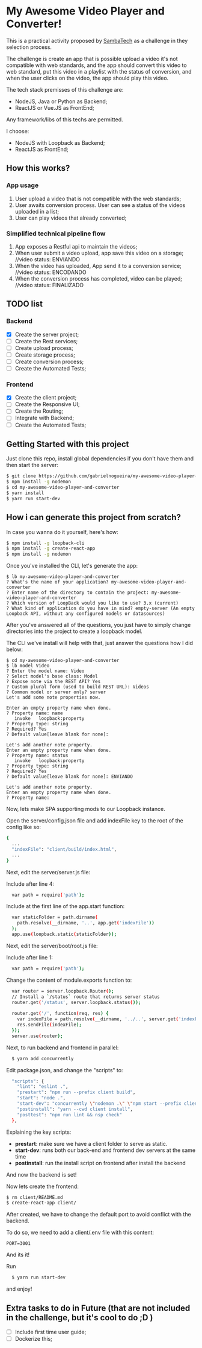 # My Awesome Video Player and Converter!

This is a practical activity proposed by [SambaTech](https://www.sambatech.com.br) as a challenge in they selection process.

The challenge is create an app that is possible upload a video it's not compatible with web standards, and the app should convert this video to web standard, put this video in a playlist with the status of conversion, and when the user clicks on the video, the app should play this video.

The tech stack premisses of this challenge are:

  * NodeJS, Java or Python as Backend;
  * ReactJS or Vue.JS as FrontEnd;

Any framework/libs of this techs are permitted.

I choose:

  * NodeJS with Loopback as Backend;
  * ReactJS as FrontEnd;

## How this works?
### App usage
1. User upload a video that is not compatible with the web standards;
2. User awaits conversion process. User can see a status of the videos uploaded in a list;
3. User can play videos that already converted;

### Simplified technical pipeline flow
1. App exposes a Restful api to maintain the videos;
2. When user submit a video upload, app save this video on a storage; //video status: ENVIANDO
3. When the video has uploaded, App send it to a conversion service; //video status: ENCODANDO
4. When the conversion process has completed, video can be played; //video status: FINALIZADO

## TODO list
### Backend
- [x] Create the server project;
- [ ] Create the Rest services;
- [ ] Create upload process;
- [ ] Create storage process;
- [ ] Create conversion process;
- [ ] Create the Automated Tests;

### Frontend
- [x] Create the client project;
- [ ] Create the Responsive UI;
- [ ] Create the Routing;
- [ ] Integrate with Backend;
- [ ] Create the Automated Tests;

## Getting Started with this project
  Just clone this repo, install global dependencies if you don't have them and then start the server:

```bash
$ git clone https://github.com/gabrielnogueira/my-awesome-video-player-and-converter.git
$ npm install -g nodemon
$ cd my-awesome-video-player-and-converter
$ yarn install
$ yarn run start-dev
```

## How i can generate this project from scratch?

In case you wanna do it yourself, here's how:

```bash
$ npm install -g loopback-cli
$ npm install -g create-react-app
$ npm install -g nodemon
```

Once you've installed the CLI, let's generate the app:

```
$ lb my-awesome-video-player-and-converter
? What's the name of your application? my-awesome-video-player-and-converter
? Enter name of the directory to contain the project: my-awesome-video-player-and-converter
? Which version of LoopBack would you like to use? 3.x (current)
? What kind of application do you have in mind? empty-server (An empty Loopback API, without any configured models or datasources)
```

After you've answered all of the questions, you just have to simply change directories into the project to create a loopback model.

The CLI we've install will help with that, just answer the questions how I did below:

```
$ cd my-awesome-video-player-and-converter
$ lb model Video
? Enter the model name: Video
? Select model's base class: Model
? Expose note via the REST API? Yes
? Custom plural form (used to build REST URL): Videos
? Common model or server only? server
Let's add some note properties now.

Enter an empty property name when done.
? Property name: name
   invoke   loopback:property
? Property type: string
? Required? Yes
? Default value[leave blank for none]:

Let's add another note property.
Enter an empty property name when done.
? Property name: status
   invoke   loopback:property
? Property type: string
? Required? Yes
? Default value[leave blank for none]: ENVIANDO

Let's add another note property.
Enter an empty property name when done.
? Property name:
```

Now, lets make SPA supporting mods to our Loopback instance.

Open the server/config.json file and add indexFile key to the root of the config like so:

```bash
{
  ...
  "indexFile": "client/build/index.html",
  ...
}
```

Next, edit the server/server.js file:

Include after line 4:

```bash
  var path = require('path');
```

Include at the first line of the app.start function:

```bash
  var staticFolder = path.dirname(
    path.resolve(__dirname, '..', app.get('indexFile'))
  );
  app.use(loopback.static(staticFolder));
```

Next, edit the server/boot/root.js file:

Include after line 1:

```bash
  var path = require('path');
```

Change the content of module.exports function to:

```bash
  var router = server.loopback.Router();
  // Install a `/status` route that returns server status
  router.get('/status', server.loopback.status());
 
  router.get('/', function(req, res) {
    var indexFile = path.resolve(__dirname, '../..', server.get('indexFile'));
    res.sendFile(indexFile);
  });
  server.use(router);
```

Next, to run backend and frontend in parallel:

```bash
  $ yarn add concurrently
```

Edit package.json, and change the "scripts" to:

```bash
  "scripts": {
    "lint": "eslint .",
    "prestart": "npm run --prefix client build",
    "start": "node .",
    "start-dev": "concurrently \"nodemon .\" \"npm start --prefix client\"",
    "postinstall": "yarn --cwd client install",
    "posttest": "npm run lint && nsp check"
  },
```

Explaining the key scripts:

  * **prestart**: make sure we have a client folder to serve as static.
  * **start-dev**: runs both our back-end and frontend dev servers at the same time
  * **postinstall**: run the install script on frontend after install the backend

And now the backend is set!

Now lets create the frontend:

```bash
$ rm client/README.md
$ create-react-app client/
```

After created, we have to change the default port to avoid conflict with the backend.

To do so, we need to add a client/.env file with this content:


    PORT=3001


And its it!

Run

```bash
  $ yarn run start-dev
```

and enjoy!

## Extra tasks to do in Future (that are not included in the challenge, but it's cool to do ;D )

- [ ] Include first time user guide;
- [ ] Dockerize this;
